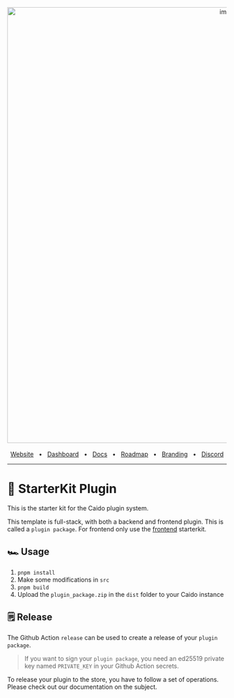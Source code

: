 <div align="center">
  <img width="1000" alt="image" src="https://user-images.githubusercontent.com/6225588/211916659-567751d1-0225-402b-9141-4145c18b0834.png">

  <br />
  <br />
  <a href="https://caido.io/">Website</a>
  <span>&nbsp;&nbsp;•&nbsp;&nbsp;</span>
  <a href="https://dashboard.caido.io/">Dashboard</a>
  <span>&nbsp;&nbsp;•&nbsp;&nbsp;</span>
  <a href="https://docs.caido.io/" target="_blank">Docs</a>
  <span>&nbsp;&nbsp;•&nbsp;&nbsp;</span>
  <a href="https://links.caido.io/roadmap">Roadmap</a>
  <span>&nbsp;&nbsp;•&nbsp;&nbsp;</span>
  <a href="https://github.com/caido/caido/tree/main/brand">Branding</a>
  <span>&nbsp;&nbsp;•&nbsp;&nbsp;</span>
  <a href="https://links.caido.io/www-discord" target="_blank">Discord</a>
  <br />
  <hr />
</div>

# 🔰 StarterKit Plugin

This is the starter kit for the Caido plugin system.

This template is full-stack, with both a backend and frontend plugin. This is called a `plugin package`.
For frontend only use the [frontend](https://github.com/caido/starterkit-plugin-frontend) starterkit.

## 🏎️ Usage

1. `pnpm install`
1. Make some modifications in `src`
1. `pnpm build`
1. Upload the `plugin_package.zip` in the `dist` folder to your Caido instance

## 🗒️ Release

The Github Action `release` can be used to create a release of your `plugin package`.

> If you want to sign your `plugin package`, you need an ed25519 private key named `PRIVATE_KEY` in your Github Action secrets.

To release your plugin to the store, you have to follow a set of operations. Please check out our documentation on the subject.
